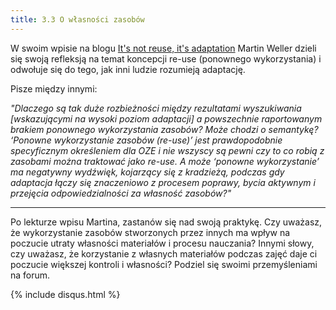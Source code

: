 ```yaml
---
title: 3.3 O własności zasobów 
---
```


W swoim wpisie na blogu [It's not reuse, it's adaptation][1] Martin Weller dzieli się swoją refleksją na temat koncepcji re-use (ponownego wykorzystania) i odwołuje się do tego, jak inni ludzie rozumieją adaptację.

Pisze między innymi: 

*"Dlaczego są tak duże rozbieżności między rezultatami wyszukiwania [wskazującymi na wysoki poziom adaptacji] a powszechnie raportowanym brakiem ponownego wykorzystania zasobów? Może chodzi o semantykę? ‘Ponowne wykorzystanie zasobów (re-use)’ jest prawdopodobnie specyficznym określeniem dla OZE i nie wszyscy są pewni czy to co robią z zasobami można traktować jako re-use. A może ‘ponowne wykorzystanie’ ma negatywny wydźwięk, kojarzący się z kradzieżą, podczas gdy adaptacja łączy się znaczeniowo z procesem poprawy, bycia aktywnym i przejęcia odpowiedzialności za własność zasobów?"*


----------
Po lekturze wpisu Martina, zastanów się nad swoją praktykę. Czy uważasz, że wykorzystanie zasobów stworzonych przez innych ma wpływ na poczucie utraty własności materiałów i procesu nauczania? Innymi słowy, czy uważasz, że korzystanie z własnych materiałów podczas zajęć daje ci poczucie większej kontroli i własności? Podziel się swoimi przemyśleniami na forum.  

  [1]: http://blog.edtechie.net/oer/its-not-reuse-its-adaptation/
{% include disqus.html %}
